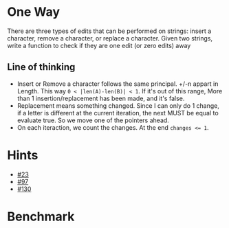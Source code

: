 ﻿# One Way
There are three types of edits that can be performed on strings: insert a character, 
remove a character, or replace a character. Given two strings, write a function to check if they are 
one edit (or zero edits) away

## Line of thinking
- Insert or Remove a character follows the same principal. +/-n appart in Length. This way `0 < |len(A)-len(B)| < 1`. 
If it's out of this range, More than 1 insertion/replacement has been made, and it's false.
- Replacement means something changed. Since I can only do 1 change, if a letter is different at the current iteration, 
the next MUST be equal to evaluate true. So we move one of the pointers ahead.
- On each iteraction, we count the changes. At the end `changes <= 1`.

# Hints
- [#23](../../../hints.md#23)
- [#97](../../../hints.md#97)
- [#130](../../../hints.md#130)

# Benchmark